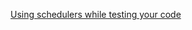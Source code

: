 [Using schedulers while testing your code](https://jacek-marchwicki.github.io/blog/using-schedulers-while-testing-your-code/)